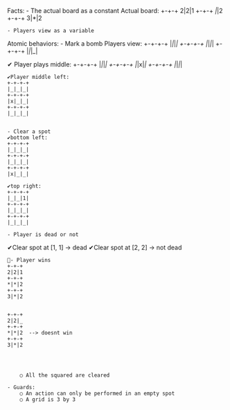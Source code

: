 Facts:
	- The actual board as a constant
    Actual board:
    +-+-+
    2|2|1
    +-+-+
    *|*|2
    +-+-+
    3|*|2

	- Players view as a variable

Atomic behaviors:
	- Mark a bomb
    Players view:
    +-+-+-+
    |_|_|_|
    +-+-+-+
    |_|_|_|
    +-+-+-+
    |_|_|_|

   ✔ Player plays middle:
    +-+-+-+
    |_|_|_|
    +-+-+-+
    |_|x|_|
    +-+-+-+
    |_|_|_|

    ✔Player middle left:
    +-+-+-+
    |_|_|_|
    +-+-+-+
    |x|_|_|
    +-+-+-+
    |_|_|_|


    - Clear a spot
    ✔bottom left:
    +-+-+-+
    |_|_|_|
    +-+-+-+
    |_|_|_|
    +-+-+-+
    |x|_|_|

    ✔top right:
    +-+-+-+
    |_|_|1|
    +-+-+-+
    |_|_|_|
    +-+-+-+
    |_|_|_|

	- Player is dead or not
✔Clear spot at [1, 1] -> dead
✔Clear spot at [2, 2] -> not dead

	🎈- Player wins
    +-+-+
    2|2|1
    +-+-+
    *|*|2
    +-+-+
    3|*|2 


    +-+-+
    2|2|_
    +-+-+
    *|*|2  --> doesnt win
    +-+-+
    3|*|2




		○ All the squared are cleared

	- Guards:
		○ An action can only be performed in an empty spot
		○ A grid is 3 by 3
